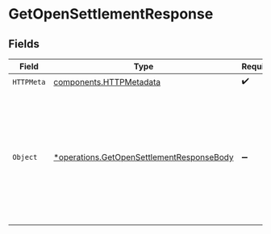 # GetOpenSettlementResponse


## Fields

| Field                                                                                                                                                                         | Type                                                                                                                                                                          | Required                                                                                                                                                                      | Description                                                                                                                                                                   |
| ----------------------------------------------------------------------------------------------------------------------------------------------------------------------------- | ----------------------------------------------------------------------------------------------------------------------------------------------------------------------------- | ----------------------------------------------------------------------------------------------------------------------------------------------------------------------------- | ----------------------------------------------------------------------------------------------------------------------------------------------------------------------------- |
| `HTTPMeta`                                                                                                                                                                    | [components.HTTPMetadata](../../models/components/httpmetadata.md)                                                                                                            | :heavy_check_mark:                                                                                                                                                            | N/A                                                                                                                                                                           |
| `Object`                                                                                                                                                                      | [*operations.GetOpenSettlementResponseBody](../../models/operations/getopensettlementresponsebody.md)                                                                         | :heavy_minus_sign:                                                                                                                                                            | A settlement object describing your current balance. For a complete reference of the settlement object, refer to<br/>the [Get settlement](get-settlement) endpoint documentation. |